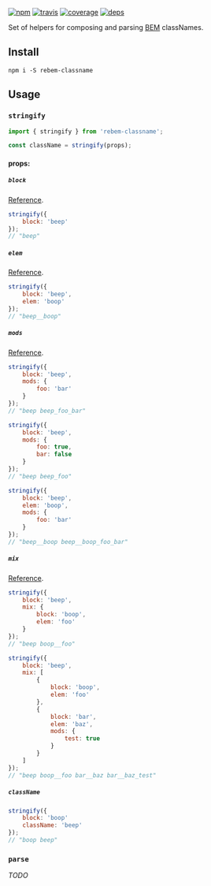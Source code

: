 [![npm](https://img.shields.io/npm/v/rebem-classname.svg?style=flat-square)](https://www.npmjs.com/package/rebem-classname)
[![travis](http://img.shields.io/travis/rebem/classname.svg?style=flat-square)](https://travis-ci.org/rebem/classname)
[![coverage](https://img.shields.io/codecov/c/github/rebem/classname.svg?style=flat-square)](https://codecov.io/github/rebem/classname)
[![deps](https://img.shields.io/gemnasium/rebem/classname.svg?style=flat-square)](https://gemnasium.com/rebem/classname)

Set of helpers for composing and parsing [BEM](http://getbem.com/) classNames.

## Install

```
npm i -S rebem-classname
```

## Usage

### `stringify`

```js
import { stringify } from 'rebem-classname';

const className = stringify(props);
```

#### props:

##### `block`

[Reference](https://en.bem.info/method/key-concepts/#block).

```js
stringify({
    block: 'beep'
});
// "beep"
```

##### `elem`

[Reference](https://en.bem.info/method/key-concepts/#element).

```js
stringify({
    block: 'beep',
    elem: 'boop'
});
// "beep__boop"
```

##### `mods`

[Reference](https://en.bem.info/method/key-concepts/#modifier).

```js
stringify({
    block: 'beep',
    mods: {
        foo: 'bar'
    }
});
// "beep beep_foo_bar"
```

```js
stringify({
    block: 'beep',
    mods: {
        foo: true,
        bar: false
    }
});
// "beep beep_foo"
```

```js
stringify({
    block: 'beep',
    elem: 'boop',
    mods: {
        foo: 'bar'
    }
});
// "beep__boop beep__boop_foo_bar"
```

##### `mix`

[Reference](https://en.bem.info/method/key-concepts/#mix).

```js
stringify({
    block: 'beep',
    mix: {
        block: 'boop',
        elem: 'foo'
    }
});
// "beep boop__foo"
```

```js
stringify({
    block: 'beep',
    mix: [
        {
            block: 'boop',
            elem: 'foo'
        },
        {
            block: 'bar',
            elem: 'baz',
            mods: {
                test: true
            }
        }
    ]
});
// "beep boop__foo bar__baz bar__baz_test"
```

##### `className`

```js
stringify({
    block: 'boop'
    className: 'beep'
});
// "boop beep"
```

### `parse`

*TODO*
